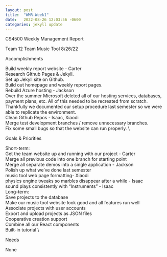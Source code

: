 ```yaml
---
layout: post
title:  "WMR-Week1"
date:   2022-08-26 12:03:56 -0600
categories: jekyll update
---
```

CS4500 Weekly Management Report

Team 12
Team Music Tool
8/26/22

Accomplishments

Build weekly report website - Carter \
Research GIthub Pages & Jekyll. \
Set up Jekyll site on Github. \
Build out homepage and weekly report pages. \
Rebuild Azure hosting - Jackson \
Over the summer Microsoft deleted all of our hosting services, databases, payment plans, etc. All of this needed to be recreated from scratch. Thankfully we documented our setup procedure last semester so we were able to replicate the environment. \
Clean Github Repos - Isaac, Xiaodi \
Merge test development branches / remove unnecessary branches. \
Fix some small bugs so that the website can run properly. \

Goals & Priorities

Short-term: \
Get the team website up and running with our project - Carter \
Merge all previous code into one branch for starting point \
Merge all separate demos into a single application - Jackson \
Polish up what we’ve done last semester \
music tool web page formatting- Xiaodi \
physics engine tweaks so marbles disappear after a while - Isaac \
sound plays consistently with “Instruments” - Isaac \
Long-term: \
Save projects to the database \
Make our music tool website look good and all features run well \
Associate projects with user accounts \
Export and upload projects as JSON files \
Cooperative creation support \
Combine all our React components \
Built-in tutorial \

Needs

None


